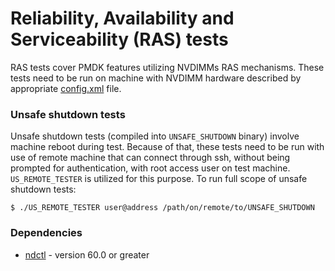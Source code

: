 Reliability, Availability and Serviceability (RAS) tests
=================================
RAS tests cover PMDK features utilizing NVDIMMs RAS mechanisms. These tests
need to be run on machine with NVDIMM hardware described by
appropriate [config.xml](../../../etc/config/README.md) file.

### Unsafe shutdown tests ###
Unsafe shutdown tests (compiled into ```UNSAFE_SHUTDOWN``` binary) involve
machine reboot during test. Because of that, these tests need to be run with use
of remote machine that can connect through ssh, without being prompted for
authentication, with root access user on test machine. ```US_REMOTE_TESTER```
is utilized for this purpose. To run full scope of unsafe shutdown tests:

```
$ ./US_REMOTE_TESTER user@address /path/on/remote/to/UNSAFE_SHUTDOWN
```

### Dependencies ###
* [ndctl](https://github.com/pmem/ndctl) - version 60.0 or greater
